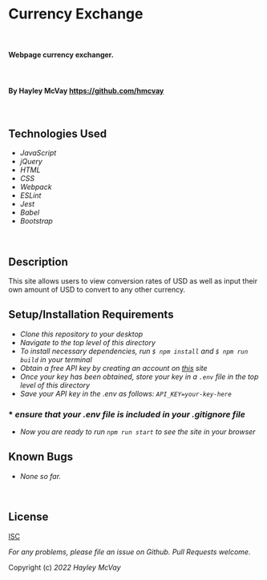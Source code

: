 # Currency Exchange
<br>

#### Webpage currency exchanger.
<br>

#### By Hayley McVay <https://github.com/hmcvay>
<br>

## Technologies Used

* _JavaScript_
* _jQuery_
* _HTML_
* _CSS_
* _Webpack_
* _ESLint_
* _Jest_
* _Babel_
* _Bootstrap_
<br>

## Description
This site allows users to view conversion rates of USD as well as input their own amount of USD to convert to any other currency.
<br>

## Setup/Installation Requirements

* _Clone this repository to your desktop_
* _Navigate to the top level of this directory_
* _To install necessary dependencies, run ` $ npm install ` and ` $ npm run build ` in your terminal_
* _Obtain a free API key by creating an account on [this](https://www.exchangerate-api.com/) site_
* _Once your key has been obtained, store your key in a `.env` file in the top level of this directory_
* _Save your API key in the .env as follows: `API_KEY=your-key-here`_
### * _ensure that your .env file is included in your .gitignore file_
* _Now you are ready to run `npm run start` to see the site in your browser_

## Known Bugs

* _None so far._
<br>

## License

[ISC](https://choosealicense.com/licenses/isc)

_For any problems, please file an issue on Github. Pull Requests welcome._

Copyright (c) _2022_ _Hayley McVay_